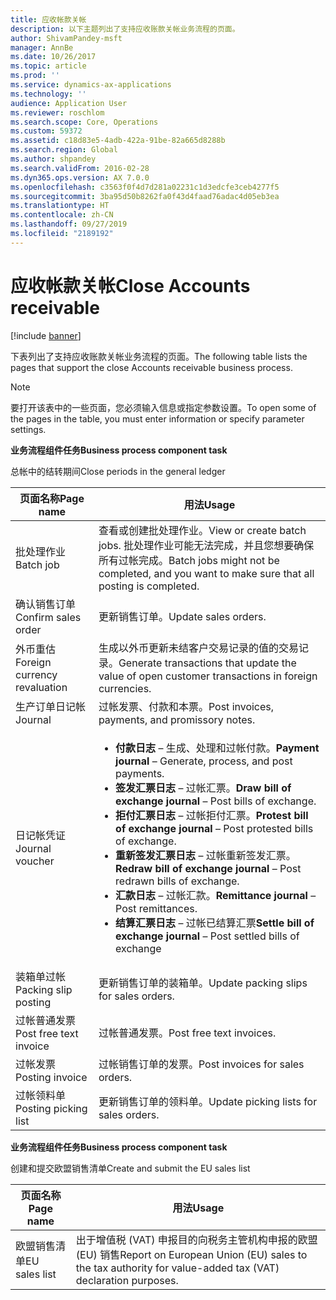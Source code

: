 ```yaml
---
title: 应收帐款关帐
description: 以下主题列出了支持应收账款关帐业务流程的页面。
author: ShivamPandey-msft
manager: AnnBe
ms.date: 10/26/2017
ms.topic: article
ms.prod: ''
ms.service: dynamics-ax-applications
ms.technology: ''
audience: Application User
ms.reviewer: roschlom
ms.search.scope: Core, Operations
ms.custom: 59372
ms.assetid: c18d83e5-4adb-422a-91be-82a665d8288b
ms.search.region: Global
ms.author: shpandey
ms.search.validFrom: 2016-02-28
ms.dyn365.ops.version: AX 7.0.0
ms.openlocfilehash: c3563f0f4d7d281a02231c1d3edcfe3ceb4277f5
ms.sourcegitcommit: 3ba95d50b8262fa0f43d4faad76adac4d05eb3ea
ms.translationtype: HT
ms.contentlocale: zh-CN
ms.lasthandoff: 09/27/2019
ms.locfileid: "2189192"
---
```

# <a name="close-accounts-receivable"></a><span data-ttu-id="fcb25-103">应收帐款关帐</span><span class="sxs-lookup"><span data-stu-id="fcb25-103">Close Accounts receivable</span></span>

[!include [banner](../includes/banner.md)]

<span data-ttu-id="fcb25-104">下表列出了支持应收账款关帐业务流程的页面。</span><span class="sxs-lookup"><span data-stu-id="fcb25-104">The following table lists the pages that support the close Accounts receivable business process.</span></span>

> [!NOTE] 
> <span data-ttu-id="fcb25-105">要打开该表中的一些页面，您必须输入信息或指定参数设置。</span><span class="sxs-lookup"><span data-stu-id="fcb25-105">To open some of the pages in the table, you must enter information or specify parameter settings.</span></span>

<span data-ttu-id="fcb25-106">**业务流程组件任务**</span><span class="sxs-lookup"><span data-stu-id="fcb25-106">**Business process component task**</span></span>                   

<span data-ttu-id="fcb25-107">总帐中的结转期间</span><span class="sxs-lookup"><span data-stu-id="fcb25-107">Close periods in the general ledger</span></span>

| <span data-ttu-id="fcb25-108">页面名称</span><span class="sxs-lookup"><span data-stu-id="fcb25-108">Page name</span></span>                            | <span data-ttu-id="fcb25-109">用法</span><span class="sxs-lookup"><span data-stu-id="fcb25-109">Usage</span></span>                                                                                      |
|--------------------------------------|--------------------------------------------------------------------------------------------|
|<span data-ttu-id="fcb25-110">批处理作业</span><span class="sxs-lookup"><span data-stu-id="fcb25-110">Batch job</span></span>                             | <span data-ttu-id="fcb25-111">查看或创建批处理作业。</span><span class="sxs-lookup"><span data-stu-id="fcb25-111">View or create batch jobs.</span></span> <span data-ttu-id="fcb25-112">批处理作业可能无法完成，并且您想要确保所有过帐完成。</span><span class="sxs-lookup"><span data-stu-id="fcb25-112">Batch jobs might not be completed, and you want to make sure that all posting is completed.</span></span>                                                                                                               |
|<span data-ttu-id="fcb25-113">确认销售订单</span><span class="sxs-lookup"><span data-stu-id="fcb25-113">Confirm sales order</span></span>                   | <span data-ttu-id="fcb25-114">更新销售订单。</span><span class="sxs-lookup"><span data-stu-id="fcb25-114">Update sales orders.</span></span>                                                                       |
|<span data-ttu-id="fcb25-115">外币重估</span><span class="sxs-lookup"><span data-stu-id="fcb25-115">Foreign currency revaluation</span></span>          | <span data-ttu-id="fcb25-116">生成以外币更新未结客户交易记录的值的交易记录。</span><span class="sxs-lookup"><span data-stu-id="fcb25-116">Generate transactions that update the value of open customer transactions in foreign currencies.</span></span>                                                                                                                         |
| <span data-ttu-id="fcb25-117">生产订单日记帐</span><span class="sxs-lookup"><span data-stu-id="fcb25-117">Journal</span></span>                              | <span data-ttu-id="fcb25-118">过帐发票、付款和本票。</span><span class="sxs-lookup"><span data-stu-id="fcb25-118">Post invoices, payments, and promissory notes.</span></span>                                             |
| <span data-ttu-id="fcb25-119">日记帐凭证</span><span class="sxs-lookup"><span data-stu-id="fcb25-119">Journal voucher</span></span>                      |<ul><li><span data-ttu-id="fcb25-120">**付款日志** – 生成、处理和过帐付款。</span><span class="sxs-lookup"><span data-stu-id="fcb25-120">**Payment journal** – Generate, process, and post payments.</span></span></li><li><span data-ttu-id="fcb25-121">**签发汇票日志** – 过帐汇票。</span><span class="sxs-lookup"><span data-stu-id="fcb25-121">**Draw bill of exchange journal** – Post bills of exchange.</span></span></li><li><span data-ttu-id="fcb25-122">**拒付汇票日志** – 过帐拒付汇票。</span><span class="sxs-lookup"><span data-stu-id="fcb25-122">**Protest bill of exchange journal** – Post protested bills of exchange.</span></span></li><li><span data-ttu-id="fcb25-123">**重新签发汇票日志** – 过帐重新签发汇票。</span><span class="sxs-lookup"><span data-stu-id="fcb25-123">**Redraw bill of exchange journal** – Post redrawn bills of exchange.</span></span></li><li><span data-ttu-id="fcb25-124">**汇款日志** – 过帐汇款。</span><span class="sxs-lookup"><span data-stu-id="fcb25-124">**Remittance journal** – Post remittances.</span></span></li><li><span data-ttu-id="fcb25-125">**结算汇票日志** – 过帐已结算汇票</span><span class="sxs-lookup"><span data-stu-id="fcb25-125">**Settle bill of exchange journal** – Post settled bills of exchange</span></span></li></ul>                   |
| <span data-ttu-id="fcb25-126">装箱单过帐</span><span class="sxs-lookup"><span data-stu-id="fcb25-126">Packing slip posting</span></span>                 | <span data-ttu-id="fcb25-127">更新销售订单的装箱单。</span><span class="sxs-lookup"><span data-stu-id="fcb25-127">Update packing slips for sales orders.</span></span>                                                     |
| <span data-ttu-id="fcb25-128">过帐普通发票</span><span class="sxs-lookup"><span data-stu-id="fcb25-128">Post free text invoice</span></span>               | <span data-ttu-id="fcb25-129">过帐普通发票。</span><span class="sxs-lookup"><span data-stu-id="fcb25-129">Post free text invoices.</span></span>                                                                   |
| <span data-ttu-id="fcb25-130">过帐发票</span><span class="sxs-lookup"><span data-stu-id="fcb25-130">Posting invoice</span></span>                      | <span data-ttu-id="fcb25-131">过帐销售订单的发票。</span><span class="sxs-lookup"><span data-stu-id="fcb25-131">Post invoices for sales orders.</span></span>                                                            |
| <span data-ttu-id="fcb25-132">过帐领料单</span><span class="sxs-lookup"><span data-stu-id="fcb25-132">Posting picking list</span></span>                 |<span data-ttu-id="fcb25-133">更新销售订单的领料单。</span><span class="sxs-lookup"><span data-stu-id="fcb25-133">Update picking lists for sales orders.</span></span>                                                      |

<span data-ttu-id="fcb25-134">**业务流程组件任务**</span><span class="sxs-lookup"><span data-stu-id="fcb25-134">**Business process component task**</span></span>   

<span data-ttu-id="fcb25-135">创建和提交欧盟销售清单</span><span class="sxs-lookup"><span data-stu-id="fcb25-135">Create and submit the EU sales list</span></span>

| <span data-ttu-id="fcb25-136">页面名称</span><span class="sxs-lookup"><span data-stu-id="fcb25-136">Page name</span></span>                            | <span data-ttu-id="fcb25-137">用法</span><span class="sxs-lookup"><span data-stu-id="fcb25-137">Usage</span></span>                                                                                      |
|--------------------------------------|--------------------------------------------------------------------------------------------|
|<span data-ttu-id="fcb25-138">欧盟销售清单</span><span class="sxs-lookup"><span data-stu-id="fcb25-138">EU sales list</span></span>                         | <span data-ttu-id="fcb25-139">出于增值税 (VAT) 申报目的向税务主管机构申报的欧盟 (EU) 销售</span><span class="sxs-lookup"><span data-stu-id="fcb25-139">Report on European Union (EU) sales to the tax authority for value-added tax (VAT) declaration purposes.</span></span>                                                                                                                           |






